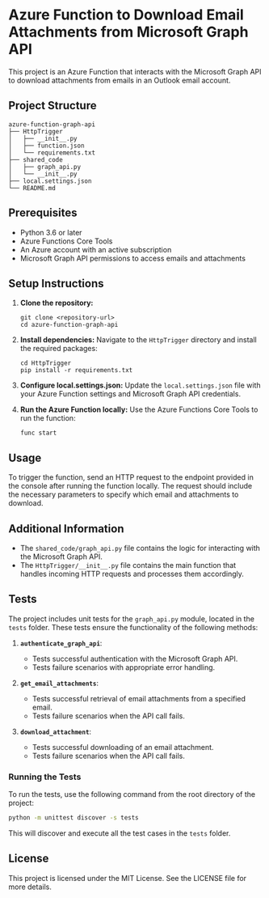 # Azure Function to Download Email Attachments from Microsoft Graph API

This project is an Azure Function that interacts with the Microsoft Graph API to download attachments from emails in an Outlook email account.

## Project Structure

```
azure-function-graph-api
├── HttpTrigger
│   ├── __init__.py
│   ├── function.json
│   └── requirements.txt
├── shared_code
│   ├── graph_api.py
│   └── __init__.py
├── local.settings.json
└── README.md
```

## Prerequisites

- Python 3.6 or later
- Azure Functions Core Tools
- An Azure account with an active subscription
- Microsoft Graph API permissions to access emails and attachments

## Setup Instructions

1. **Clone the repository:**
   ```
   git clone <repository-url>
   cd azure-function-graph-api
   ```

2. **Install dependencies:**
   Navigate to the `HttpTrigger` directory and install the required packages:
   ```
   cd HttpTrigger
   pip install -r requirements.txt
   ```

3. **Configure local.settings.json:**
   Update the `local.settings.json` file with your Azure Function settings and Microsoft Graph API credentials.

4. **Run the Azure Function locally:**
   Use the Azure Functions Core Tools to run the function:
   ```
   func start
   ```

## Usage

To trigger the function, send an HTTP request to the endpoint provided in the console after running the function locally. The request should include the necessary parameters to specify which email and attachments to download.

## Additional Information

- The `shared_code/graph_api.py` file contains the logic for interacting with the Microsoft Graph API.
- The `HttpTrigger/__init__.py` file contains the main function that handles incoming HTTP requests and processes them accordingly.

## Tests

The project includes unit tests for the `graph_api.py` module, located in the `tests` folder. These tests ensure the functionality of the following methods:

1. **`authenticate_graph_api`**:
   - Tests successful authentication with the Microsoft Graph API.
   - Tests failure scenarios with appropriate error handling.

2. **`get_email_attachments`**:
   - Tests successful retrieval of email attachments from a specified email.
   - Tests failure scenarios when the API call fails.

3. **`download_attachment`**:
   - Tests successful downloading of an email attachment.
   - Tests failure scenarios when the API call fails.

### Running the Tests

To run the tests, use the following command from the root directory of the project:

```bash
python -m unittest discover -s tests
```

This will discover and execute all the test cases in the `tests` folder.

## License

This project is licensed under the MIT License. See the LICENSE file for more details.